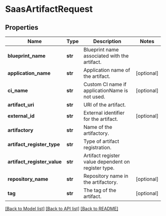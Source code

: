 # SaasArtifactRequest

## Properties
Name | Type | Description | Notes
------------ | ------------- | ------------- | -------------
**blueprint_name** | **str** | Blueprint name associated with the artifact. | 
**application_name** | **str** | Application name of the artifact. | [optional] 
**ci_name** | **str** | Custom CI name if applicationName is not used. | [optional] 
**artifact_uri** | **str** | URI of the artifact. | 
**external_id** | **str** | External identifier for the artifact. | [optional] 
**artifactory** | **str** | Name of the artifactory. | 
**artifact_register_type** | **str** | Type of artifact registration. | 
**artifact_register_value** | **str** | Artifact register value dependent on register type. | 
**repository_name** | **str** | Repository name in the artifactory. | [optional] 
**tag** | **str** | The tag of the artifact. | [optional] 

[[Back to Model list]](../README.md#documentation-for-models) [[Back to API list]](../README.md#documentation-for-api-endpoints) [[Back to README]](../README.md)

